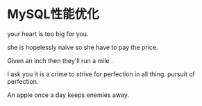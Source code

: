 # MySQL性能优化



your heart is too big for you.

she is hopelessly naive so she have to pay the price.

Given an inch then they'll run a mile .

I ask you it is a crime to strive for perfection in all thing. pursuit of perfection.

An apple once a day keeps  enemies away.